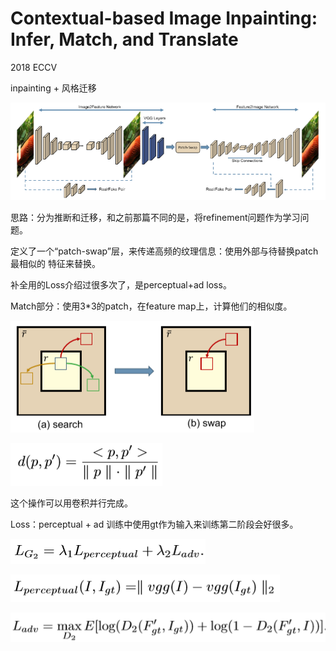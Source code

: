 # Contextual-based Image Inpainting: Infer, Match, and Translate

2018 ECCV

inpainting + 风格迁移

![](https://raw.githubusercontent.com/Ein027/Blog-Img/master/img/TIM%E6%88%AA%E5%9B%BE20190106204233.png)

思路：分为推断和迁移，和之前那篇不同的是，将refinement问题作为学习问题。

定义了一个“patch-swap”层，来传递高频的纹理信息：使用外部与待替换patch最相似的 特征来替换。

补全用的Loss介绍过很多次了，是perceptual+ad loss。

Match部分：使用3*3的patch，在feature map上，计算他们的相似度。

![](https://raw.githubusercontent.com/Ein027/Blog-Img/master/img/TIM%E6%88%AA%E5%9B%BE20190106203950.png)

![](https://raw.githubusercontent.com/Ein027/Blog-Img/master/img/TIM%E6%88%AA%E5%9B%BE20190106203255.png)

这个操作可以用卷积并行完成。

Loss：perceptual + ad 训练中使用gt作为输入来训练第二阶段会好很多。

![](https://raw.githubusercontent.com/Ein027/Blog-Img/master/img/TIM%E6%88%AA%E5%9B%BE20190106204325.png)

![](https://raw.githubusercontent.com/Ein027/Blog-Img/master/img/TIM%E6%88%AA%E5%9B%BE20190106204331.png)

![](https://raw.githubusercontent.com/Ein027/Blog-Img/master/img/TIM%E6%88%AA%E5%9B%BE20190106204338.png)









